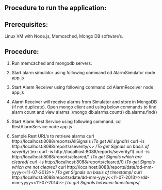 Procedure to run the application:
---------------------------------

Prerequisites:
--------------
   Linux VM with Node.js, Memcached, Mongo DB software’s.

Procedure:
---------
1) Run memcached and mongodb servers.

2) Start alarm simulator using following command
     cd AlarmSimulator
     node app.js

3) Start Alarm Receiver using following command
     cd AlarmReceiver
     node app.js

4) Alarm Receiver will receive alarms from Simulator and store in MongoDB (if not duplicate). Open mongo client and using below commands to find alarm count and view alarms
     ./mongo
     db.alarms.count()
     db.alarms.find()

5) Start Alarm Rest Service using following command.
     cd RestAlarmService
     node app.js

6) Sample Rest URL’s to retrieve alarms
     curl http://localhost:8088/reports/AllSignals                  					/*To get All signals*/
     curl -is http://localhost:8088/reports/severity/<<Severity>>   					/*To get Signals on basis of severity*/ )ex: curl -is http://localhost:8088/reports/severity/1)
     curl -is http://localhost:8088/reports/cleared/1               					/*To get Signals which are cleared*/
     curl -is http://localhost:8088/reports/cleared/0               					/*To get Signals which are not cleared*/
     curl http://localhost:8088/reports/date/dd-mm-yyyy<<11-07-2013>>                                   /*To get Signals on basis of timestamp*/
     curl http://localhost:8088/reports/date/dd-mm-yyyy<<11-07-2013>>/dd-mm-yyyy<<11-07-2014>>        	/*To get Signals between  timestamps*/


